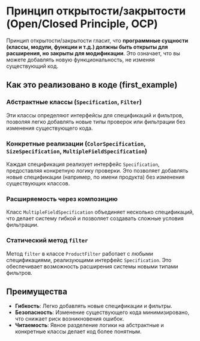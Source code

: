 # Принцип открытости/закрытости (Open/Closed Principle, OCP)

Принцип открытости/закрытости гласит, что **программные сущности (классы, модули, функции и т.д.) должны быть открыты для расширения, но закрыты для модификации**. Это означает, что вы можете добавлять новую функциональность, не изменяя существующий код.

## Как это реализовано в коде (first_example)

### Абстрактные классы (`Specification`, `Filter`)

Эти классы определяют интерфейсы для спецификаций и фильтров, позволяя легко добавлять новые типы проверок или фильтрации без изменения существующего кода.

### Конкретные реализации (`ColorSpecification`, `SizeSpecification`, `MultipleFieldSpecification`)

Каждая спецификация реализует интерфейс `Specification`, предоставляя конкретную логику проверки. Это позволяет добавлять новые спецификации (например, по имени продукта) без изменения существующих классов.

### Расширяемость через композицию

Класс `MultipleFieldSpecification` объединяет несколько спецификаций, что делает систему гибкой и позволяет создавать сложные условия фильтрации.

### Статический метод `filter`

Метод `filter` в классе `ProductFilter` работает с любыми спецификациями, реализующими интерфейс `Specification`. Это обеспечивает возможность расширения системы новыми типами фильтров.

## Преимущества

- **Гибкость**: Легко добавлять новые спецификации и фильтры.
- **Безопасность**: Изменение существующего кода минимизировано, что снижает риск возникновения ошибок.
- **Читаемость**: Явное разделение логики на абстрактные и конкретные классы делает код более понятным.